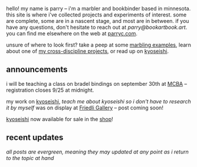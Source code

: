 hello! my name is parry – i'm a marbler and bookbinder based in minnesota. this site is where i've collected projects and experiments of interest. some are complete, some are in a nascent stage, and most are in between. if you have any questions, don't hesitate to reach out at _parry@bookartbook.art_. you can find me elsewhere on the web at [parryc.com](https://parryc.com).

unsure of where to look first? take a peep at some [marbling examples](marbling-examples), learn about one of [my cross-discipline projects](a-momigami-jacket), or read up on [kyoseishi](kyoseishi). 

## announcements

<attn>i will be teaching a class on bradel bindings on september 30th at [MCBA](https://www.mnbookarts.org/bradel-binding/) – registration closes 9/25 at midnight.</attn>

<attn>my work on [kyoseishi](kyoseishi), _teach me about kyoseishi so i don't have to research it by myself_ was on display at [Friedli Gallery](https://www.friedliartsgallery.com/exhibitions) – post coming soon!</attn>

<attn>[kyoseishi](kyoseishi) now available for sale in the [shop](shop)!</attn>

## recent updates

_all posts are evergreen, meaning they may updated at any point as i return to the topic at hand_

